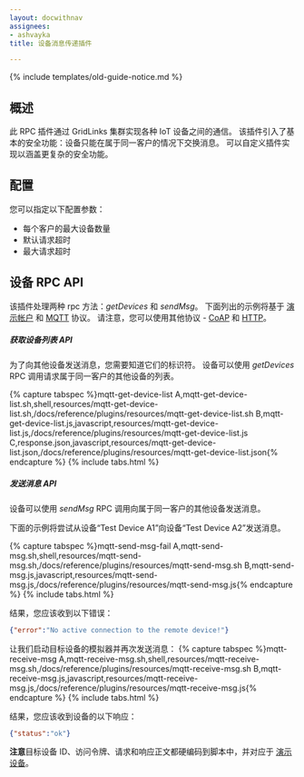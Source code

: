 ```yaml
---
layout: docwithnav
assignees:
- ashvayka
title: 设备消息传递插件

---
```


{% include templates/old-guide-notice.md %}

## 概述

此 RPC 插件通过 GridLinks 集群实现各种 IoT 设备之间的通信。
该插件引入了基本的安全功能：设备只能在属于同一客户的情况下交换消息。
可以自定义插件实现以涵盖更复杂的安全功能。

## 配置

您可以指定以下配置参数：

- 每个客户的最大设备数量
- 默认请求超时
- 最大请求超时

## 设备 RPC API

该插件处理两种 rpc 方法：*getDevices* 和 *sendMsg*。
下面列出的示例将基于 [演示帐户](/docs/samples/demo-account/) 和 [MQTT](/docs/reference/mqtt-api/#client-side-rpc) 协议。
请注意，您可以使用其他协议 -
[CoAP](/docs/reference/coap-api/#client-side-rpc) 和 [HTTP](/docs/reference/http-api/#client-side-rpc)。

##### 获取设备列表 API

为了向其他设备发送消息，您需要知道它们的标识符。
设备可以使用 *getDevices* RPC 调用请求属于同一客户的其他设备的列表。

{% capture tabspec %}mqtt-get-device-list
A,mqtt-get-device-list.sh,shell,resources/mqtt-get-device-list.sh,/docs/reference/plugins/resources/mqtt-get-device-list.sh
B,mqtt-get-device-list.js,javascript,resources/mqtt-get-device-list.js,/docs/reference/plugins/resources/mqtt-get-device-list.js
C,response.json,javascript,resources/mqtt-get-device-list.json,/docs/reference/plugins/resources/mqtt-get-device-list.json{% endcapture %}
{% include tabs.html %}

##### 发送消息 API

设备可以使用 *sendMsg* RPC 调用向属于同一客户的其他设备发送消息。

下面的示例将尝试从设备“Test Device A1”向设备“Test Device A2”发送消息。

{% capture tabspec %}mqtt-send-msg-fail
A,mqtt-send-msg.sh,shell,resources/mqtt-send-msg.sh,/docs/reference/plugins/resources/mqtt-send-msg.sh
B,mqtt-send-msg.js,javascript,resources/mqtt-send-msg.js,/docs/reference/plugins/resources/mqtt-send-msg.js{% endcapture %}
{% include tabs.html %}

结果，您应该收到以下错误：

```json
{"error":"No active connection to the remote device!"}
```

让我们启动目标设备的模拟器并再次发送消息：
{% capture tabspec %}mqtt-receive-msg
A,mqtt-receive-msg.sh,shell,resources/mqtt-receive-msg.sh,/docs/reference/plugins/resources/mqtt-receive-msg.sh
B,mqtt-receive-msg.js,javascript,resources/mqtt-receive-msg.js,/docs/reference/plugins/resources/mqtt-receive-msg.js{% endcapture %}
{% include tabs.html %}

结果，您应该收到设备的以下响应：

```json
{"status":"ok"}
```

**注意**目标设备 ID、访问令牌、请求和响应正文都硬编码到脚本中，并对应于 [演示设备](/docs/samples/demo-account/#tenant-devices)。